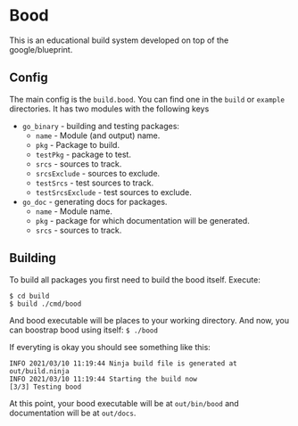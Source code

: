 # Bood

This is an educational build system developed on top of the google/blueprint.

## Config

The main config is the `build.bood`. You can find one in the `build` or `example` directories.
It has two modules with the following keys
- `go_binary` - building and testing packages:
  - `name` - Module (and output) name.
  - `pkg` - Package to build.
  - `testPkg` - package to test.
  - `srcs` - sources to track.
  - `srcsExclude` - sources to exclude.
  - `testSrcs` - test sources to track.
  - `testSrcsExclude` - test sources to exclude.
- `go_doc` - generating docs for packages.
  - `name` - Module name.
  - `pkg` - package for which documentation will be generated.
  - `srcs` - sources to track.

## Building
To build all packages you first need to build the bood itself. Execute:

```
$ cd build
$ build ./cmd/bood
```

And bood executable will be places to your working directory. And now, you can boostrap bood using itself:
`$ ./bood`

If everyting is okay you should see something like this:
```
INFO 2021/03/10 11:19:44 Ninja build file is generated at out/build.ninja
INFO 2021/03/10 11:19:44 Starting the build now
[3/3] Testing bood
```
At this point, your bood executable will be at `out/bin/bood` and documentation will be at `out/docs`.


